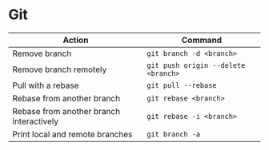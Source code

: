 # Git

| Action                                   | Command                             |
|------------------------------------------|-------------------------------------|
| Remove branch                            | `git branch -d <branch>`            |
| Remove branch remotely                   | `git push origin --delete <branch>` |
| Pull with a rebase                       | `git pull --rebase`                 |
| Rebase from another branch               | `git rebase <branch>`               |
| Rebase from another branch interactively | `git rebase -i <branch>`            |
| Print local and remote branches          | `git branch -a`                     |
